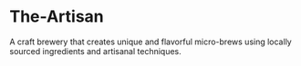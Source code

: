# The-Artisan
A craft brewery that creates unique and flavorful micro-brews using locally sourced ingredients and artisanal techniques.
